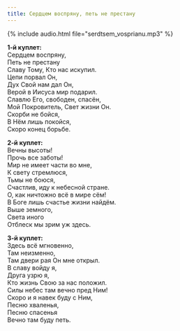 ```yaml
---
title: Сердцем воспряну, петь не престану
---
```

{% include audio.html file="serdtsem_vosprianu.mp3" %}

**1-й куплет:**  
Сердцем воспряну,  
Петь не престану  
Славу Тому, Кто нас искупил.  
Цепи порвал Он,  
Дух Свой нам дал Он,  
Верой в Иисуса мир подарил.  
Славлю Его, свободен, спасён,  
Мой Покровитель, Свет жизни Он.  
Скорби не бойся,  
В Нём лишь покойся,  
Скоро конец борьбе.

**2-й куплет:**  
Вечны высоты!  
Прочь все заботы!  
Мир не имеет части во мне,  
К свету стремлюся,  
Тьмы не боюся,  
Счастлив, иду к небесной стране.  
О, как ничтожно всё в мире сём!  
В Боге лишь счастье жизни найдём.  
Выше земного,  
Света иного  
Отблеск мы зрим уж здесь.

**3-й куплет:**  
Здесь всё мгновенно,  
Там неизменно,  
Там двери рая Он мне открыл.  
В славу войду я,  
Друга узрю я,  
Кто жизнь Свою за нас положил.  
Силы небес там вечно пред Ним!  
Скоро и я навек буду с Ним,  
Песню хваленья,  
Песню спасенья  
Вечно там буду петь.
